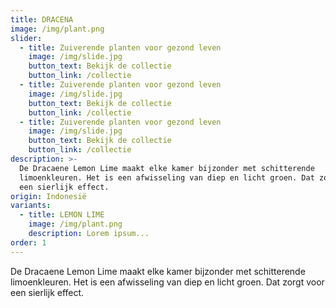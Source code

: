 ```yaml
---
title: DRACENA
image: /img/plant.png
slider:
  - title: Zuiverende planten voor gezond leven
    image: /img/slide.jpg
    button_text: Bekijk de collectie
    button_link: /collectie
  - title: Zuiverende planten voor gezond leven
    image: /img/slide.jpg
    button_text: Bekijk de collectie
    button_link: /collectie
  - title: Zuiverende planten voor gezond leven
    image: /img/slide.jpg
    button_text: Bekijk de collectie
    button_link: /collectie
description: >-
  De Dracaene Lemon Lime maakt elke kamer bijzonder met schitterende
  limoenkleuren. Het is een afwisseling van diep en licht groen. Dat zorgt voor
  een sierlijk effect.
origin: Indonesië
variants:
  - title: LEMON LIME
    image: /img/plant.png
    description: Lorem ipsum...
order: 1
---
```



De Dracaene Lemon Lime maakt elke kamer bijzonder met schitterende limoenkleuren. Het is een afwisseling van diep en licht groen. Dat zorgt voor een sierlijk effect.